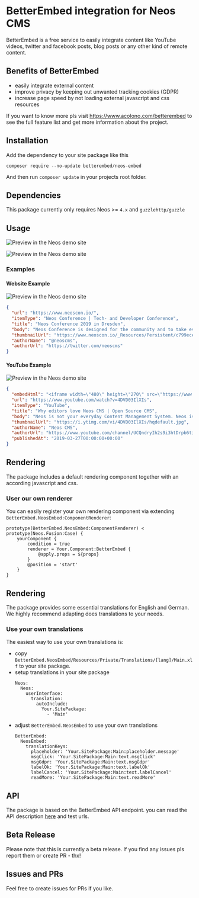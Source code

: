 # BetterEmbed integration for Neos CMS

BetterEmbed is a free service to easily integrate content like 
YouTube videos, twitter and facebook posts, blog posts or any other kind of remote content.

## Benefits of BetterEmbed

- easily integrate external content
- improve privacy by keeping out unwanted tracking cookies (GDPR)
- increase page speed by not loading external javascript and css resources

If you want to know more pls visit https://www.acolono.com/betterembed to see the full feature list and get more information about the project.

## Installation

Add the dependency to your site package like this

    composer require --no-update betterembed/neos-embed 
    
And then run `composer update` in your projects root folder.

## Dependencies

This package currently only requires Neos >= `4.x` and `guzzlehttp/guzzle`

## Usage

![Preview in the Neos demo site](Documentation/BetterEmbed-Content-Element.png) 

![Preview in the Neos demo site](Documentation/BetterEmbed-Placeholder.png) 

### Examples
#### Website Example
![Preview in the Neos demo site](Documentation/BetterEmbed-Example-BlogPost.png) 
```json
{
  "url": "https://www.neoscon.io/",
  "itemType": "Neos Conference | Tech- and Developer Conference",
  "title": "Neos Conference 2019 in Dresden",
  "body": "Neos Conference is designed for the community and to take everyone further. Because our audience deserves the best content. Everytime.",
  "thumbnailUrl": "https://www.neoscon.io/_Resources/Persistent/c799ecede3620e09013ac72d9f429942764c6a4e/neos_conference_2019-dresden-primary-web.jpg",
  "authorName": "@neoscms",
  "authorUrl": "https://twitter.com/neoscms"
}
```

#### YouTube Example
![Preview in the Neos demo site](Documentation/BetterEmbed-Example-Youtube.png) 
```json
{
  "embedHtml": "<iframe width=\"480\" height=\"270\" src=\"https://www.youtube.com/embed/4DVD03IlXIs?feature=oembed\" frameborder=\"0\" allow=\"accelerometer; autoplay; encrypted-media; gyroscope; picture-in-picture\" allowfullscreen></iframe>",
  "url": "https://www.youtube.com/watch?v=4DVD03IlXIs",
  "itemType": "YouTube",
  "title": "Why editors love Neos CMS | Open Source CMS",
  "body": "Neos is not your everyday Content Management System. Neos is based upon the idea to make editors and developers happy and to bring joy to their daily work. T...",
  "thumbnailUrl": "https://i.ytimg.com/vi/4DVD03IlXIs/hqdefault.jpg",
  "authorName": "Neos CMS",
  "authorUrl": "https://www.youtube.com/channel/UCQndryIh2s9i3htDrpb6tiw",
  "publishedAt": "2019-03-27T00:00:00+00:00"
}
```

## Rendering
The package includes a default rendering component together with an according javascript and css.

### User our own renderer
You can easily register your own rendering component via extending `BetterEmbed.NeosEmbed:ComponentRenderer`:

```
prototype(BetterEmbed.NeosEmbed:ComponentRenderer) < prototype(Neos.Fusion:Case) {
    yourComponent {
        condition = true
        renderer = Your.Component:BetterEmbed {
            @apply.props = ${props}
        }
        @position = 'start'
    }
}
```

## Rendering
The package provides some essential translations for English and German. We highly recommend adapting does translations to your needs.
### Use your own translations
The easiest way to use your own translations is: 
 - copy `BetterEmbed.NeosEmbed/Resources/Private/Translations/[lang]/Main.xlf` to your site package.
 - setup translations in your site package
    ```$yaml
    Neos:
      Neos:
        userInterface:
          translation:
            autoInclude:
              Your.SitePackage:
                - 'Main'
    ``` 
 - adjust `BetterEmbed.NeosEmbed` to use your own translations
    ```$yaml
    BetterEmbed:
      NeosEmbed:
        translationKeys:
          placeholder: 'Your.SitePackage:Main:placeholder.message'
          msgClick: 'Your.SitePackage:Main:text.msgClick'
          msgGdpr: 'Your.SitePackage:Main:text.msgGdpr'
          labelOk: 'Your.SitePackage:Main:text.labelOk'
          labelCancel: 'Your.SitePackage:Main:text.labelCancel'
          readMore: 'Your.SitePackage:Main:text.readMore'
    ```   

## API
The package is based on the BetterEmbed API endpoint.
you can read the API description [here](https://api.betterembed.com/swagger/index.html) and test urls.

## Beta Release
Please note that this is currently a beta release. If you find any issues pls report them or create PR - thx!

## Issues and PRs
Feel free to create issues for PRs if you like.



